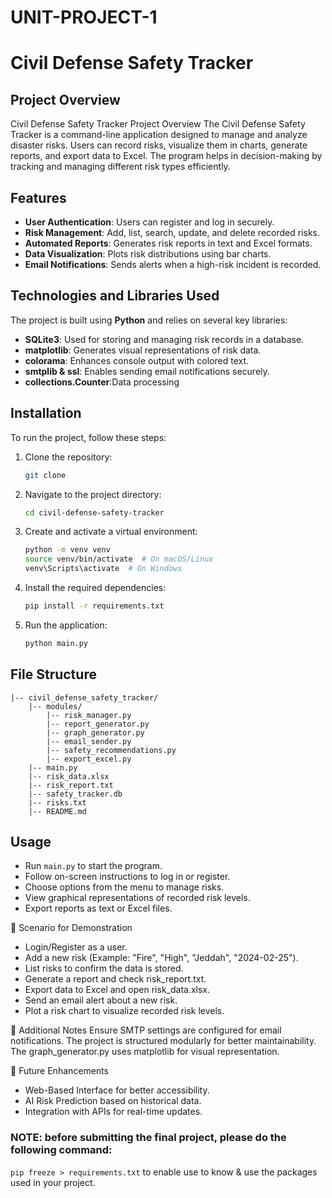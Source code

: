 # UNIT-PROJECT-1
# Civil Defense Safety Tracker

## Project Overview
Civil Defense Safety Tracker
Project Overview
The Civil Defense Safety Tracker is a command-line application designed to manage and analyze disaster risks. Users can record risks, visualize them in charts, generate reports, and export data to Excel. The program helps in decision-making by tracking and managing different risk types efficiently.


## Features
- **User Authentication**: Users can register and log in securely.
- **Risk Management**: Add, list, search, update, and delete recorded risks.
- **Automated Reports**: Generates risk reports in text and Excel formats.
- **Data Visualization**: Plots risk distributions using bar charts.
- **Email Notifications**: Sends alerts when a high-risk incident is recorded.



## Technologies and Libraries Used
The project is built using **Python** and relies on several key libraries:

- **SQLite3**: Used for storing and managing risk records in a database.
- **matplotlib**: Generates visual representations of risk data.
- **colorama**: Enhances console output with colored text.
- **smtplib & ssl**: Enables sending email notifications securely.
- **collections.Counter**:Data processing

## Installation
To run the project, follow these steps:

1. Clone the repository:
   ```sh
   git clone 
   ```
2. Navigate to the project directory:
   ```sh
   cd civil-defense-safety-tracker
   ```
3. Create and activate a virtual environment:
   ```sh
   python -m venv venv
   source venv/bin/activate  # On macOS/Linux
   venv\Scripts\activate  # On Windows
   ```
4. Install the required dependencies:
   ```sh
   pip install -r requirements.txt
   ```
5. Run the application:
   ```sh
   python main.py
   ```

## File Structure
```
|-- civil_defense_safety_tracker/
    |-- modules/
        |-- risk_manager.py
        |-- report_generator.py
        |-- graph_generator.py
        |-- email_sender.py
        |-- safety_recommendations.py
        |-- export_excel.py
    |-- main.py
    |-- risk_data.xlsx
    |-- risk_report.txt
    |-- safety_tracker.db
    |-- risks.txt
    |-- README.md
```

## Usage
- Run `main.py` to start the program.
- Follow on-screen instructions to log in or register.
- Choose options from the menu to manage risks.
- View graphical representations of recorded risk levels.
- Export reports as text or Excel files.

🔹 Scenario for Demonstration 
- Login/Register as a user.
- Add a new risk (Example: "Fire", "High", "Jeddah", "2024-02-25").
- List risks to confirm the data is stored.
- Generate a report and check risk_report.txt.
- Export data to Excel and open risk_data.xlsx.
- Send an email alert about a new risk.
- Plot a risk chart to visualize recorded risk levels.


🔹 Additional Notes
Ensure SMTP settings are configured for email notifications.
The project is structured modularly for better maintainability.
The graph_generator.py uses matplotlib for visual representation.


🔹 Future Enhancements 

- Web-Based Interface for better accessibility.
- AI Risk Prediction based on historical data.
- Integration with APIs for real-time updates.








### NOTE: before submitting the final project, please do the following command:
`pip freeze > requirements.txt` to enable use to know & use the packages used in your project.

